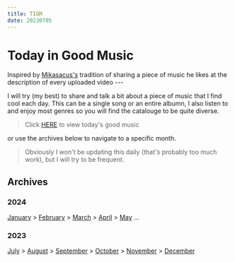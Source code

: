 ```yaml
---
title: TIGM
date: 20230705
---
```

# Today in Good Music
Inspired by [Mikasacus's](https://www.youtube.com/@mikasacus) tradition of sharing a piece of music he likes at the description of every uploaded video ---

I will try (my best) to share and talk a bit about a piece of music that I find cool each day. This can be a single song or an entire albumn, I also listen to and enjoy most genres so you will find the catalouge to be quite diverse.

> Click [HERE](2024/May.md) to view today's good music

or use the archives below to navigate to a specific month.

> Obviously I won't be updating this daily (that's probably too much work), but I will try to be frequent.

## Archives

### 2024

[January](2024/January.md) > [February](2024/February.md) > [March](2024/March.md) > [April](2024/April.md) > [May](2024/May.md) ...

### 2023
[July](2023/July.md) > [August](2023/August.md) > [September](2023/September.md) > [October](2023/October.md) > [November](2023/November.md) > [December](2023/December.md)




